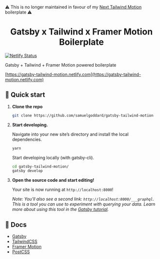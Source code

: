 ⚠️ This is no longer maintained in favour of my [Next Tailwind Motion](https://github.com/samuelgoddard/next-tailwind-motion) boilerplate ⚠️

<h1 align="center">
  Gatsby x Tailwind x Framer Motion Boilerplate
</h1>

[![Netlify Status](https://api.netlify.com/api/v1/badges/7e52dbac-aec4-4a56-864f-e33649fadc9b/deploy-status)](https://app.netlify.com/sites/gatsby-tailwind-motion/deploys)

Gatsby + Tailwind + Framer Motion powered boilerplate

[https://gatsby-tailwind-motion.netlify.com](https://gatsby-tailwind-motion.netlify.com)

## 🚀 Quick start

1.  **Clone the repo**

    ```sh
    git clone https://github.com/samuelgoddard/gatsby-tailwind-motion
    ```

1.  **Start developing.**

    Navigate into your new site’s directory and install the local dependencies.

    ```sh
    yarn
    ```

    Start developing locally (with gatsby-cli).

    ```sh
    cd gatsby-tailwind-motion/
    gatsby develop
    ```

1.  **Open the source code and start editing!**

    Your site is now running at `http://localhost:8000`!

    _Note: You'll also see a second link: _`http://localhost:8000/___graphql`_. This is a tool you can use to experiment with querying your data. Learn more about using this tool in the [Gatsby tutorial](https://www.gatsbyjs.org/tutorial/part-five/#introducing-graphiql)._

## 📄 Docs

- [Gatsby](https://www.gatsbyjs.org/docs/)
- [TailwindCSS](https://tailwindcss.com/)
- [Framer Motion](https://www.framer.com/motion/)
- [PostCSS](https://postcss.org/)
